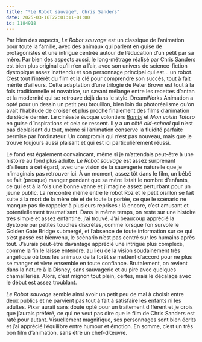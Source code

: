 ```yaml
---
title: "*Le Robot sauvage*, Chris Sanders"
date: 2025-03-16T22:01:11+01:00
id: 1184918 
---
```


Par bien des aspects, *Le Robot sauvage* est un classique de l’animation pour toute la famille, avec des animaux qui parlent en guise de protagonistes et une intrigue centrée autour de l’éducation d’un petit par sa mère. Par bien des aspects aussi, le long-métrage réalisé par Chris Sanders est bien plus original qu’il n’en a l’air, avec son univers de science-fiction dystopique assez inattendu et son personnage principal qui est… un robot. C’est tout l’intérêt du film et la clé pour comprendre son succès, tout à fait mérité d’ailleurs. Cette adaptation d’une trilogie de Peter Brown est tout à la fois traditionnelle et novatrice, un savant mélange entre les recettes d’antan et la modernité qui se retrouve déjà dans le style. DreamWorks Animation a opté pour un dessin un petit peu brouillon, bien loin du photoréalisme qu’on avait l’habitude de croiser et plus proche finalement des films d’animation du siècle dernier. Le cinéaste évoque volontiers [*Bambi*](https://voiretmanger.fr/bambi-hand/) et *Mon voisin Totoro* en guise d’inspirations et cela se ressent. Il y a un côté *old-school* qui n’est pas déplaisant du tout, même si l’animation conserve la fluidité parfaite permise par l’ordinateur. Un compromis qui n’est pas nouveau, mais que je trouve toujours aussi plaisant et qui est ici particulièrement réussi.

Le fond est également convaincant, même si je m’attendais peut-être à une histoire au fond plus adulte. *Le Robot sauvage* est assez surprenant d’ailleurs à cet égard, avec une vision de la sauvagerie naturelle que je n’imaginais pas retrouver ici. À un moment, assez tôt dans le film, un bébé se fait (presque) manger pendant que sa mère listait le nombre d’enfants, ce qui est à la fois une bonne vanne et j’imagine assez perturbant pour un jeune public. La rencontre même entre le robot Roz et le petit oisillon se fait suite à la mort de la mère oie et de toute la portée, ce que le scénario ne manque pas de rappeler à plusieurs reprises : là encore, c’est amusant et potentiellement traumatisant. Dans le même temps, on reste sur une histoire très simple et assez enfantine, j’ai trouvé. J’ai beaucoup apprécié la dystopie par petites touches discrètes, comme lorsque l’on survole le Golden Gate Bridge submergé, et l’absence de toute information sur ce qui s’est passé est bienvenu, le scénario n’est pas centré sur les humains après tout. J’aurais peut-être davantage apprécié une intrigue plus complexe, comme la fin le laisse entendre, au lieu de la vision soudainement très angélique où tous les animaux de la forêt se mettent d’accord pour ne plus se manger et vivre ensemble en toute confiance. Brutalement, on revient dans la nature à la Disney, sans sauvagerie et au pire avec quelques chamailleries. Alors, c’est mignon tout plein, certes, mais le décalage avec le début est assez troublant.

*Le Robot sauvage* semble ainsi avoir un petit peu de mal à choisir entre deux publics et ne parvient pas tout à fait à satisfaire les enfants ni les adultes. Pixar aurait sans doute opté pour un traitement différent et je crois que j’aurais préféré, ce qui ne veut pas dire que le film de Chris Sanders est raté pour autant. Visuellement magnifique, ses personnages sont bien écrits et j’ai apprécié l’équilibre entre humour et émotion. En somme, c’est un très bon film d’animation, sans être un chef-d’œuvre. 